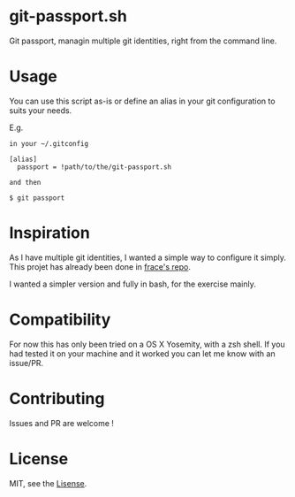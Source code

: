 # git-passport.sh
Git passport, managin multiple git identities, right from the command line.

# Usage
You can use this script as-is or define an alias in your git configuration to suits your needs.

E.g. 

```
in your ~/.gitconfig

[alias]
  passport = !path/to/the/git-passport.sh

and then

$ git passport
```


# Inspiration
As I have multiple git identities, I wanted a simple way to configure it simply.
This projet has already been done in [frace's repo](https://github.com/frace/git-passport).

I wanted a simpler version and fully in bash, for the exercise mainly.

# Compatibility
For now this has only been tried on a OS X Yosemity, with a zsh shell.
If you had tested it on your machine and it worked you can let me know with an issue/PR.

# Contributing
Issues and PR are welcome !

# License 
MIT, see the [Lisense](https://github.com/nobe4/git-passport.sh/blob/master/LICENSE).
